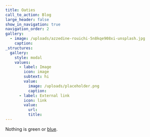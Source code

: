 ```yaml
---
title: Oaties
call_to_action: Blog
large_header: false
show_in_navigation: true
navigation_order: 2
gallery:
  - image: /uploads/azzedine-rouichi-5n8kqe908xi-unsplash.jpg
    caption:
_structures:
  gallery:
    style: modal
    values:
      - label: Image
        icon: image
        subtext: hi
        value:
          image: /uploads/placeholder.png
          caption:
      - label: External link
        icon: link
        value:
          url:
          title:
---
```

Nothing is green or [blue](/services/).
